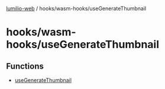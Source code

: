 [lumilio-web](../../../modules.md) / hooks/wasm-hooks/useGenerateThumbnail

# hooks/wasm-hooks/useGenerateThumbnail

## Functions

- [useGenerateThumbnail](functions/useGenerateThumbnail.md)
